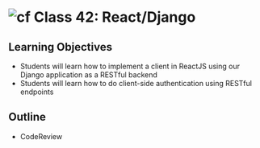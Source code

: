 # ![cf](http://i.imgur.com/7v5ASc8.png) Class 42: React/Django

## Learning Objectives

- Students will learn how to implement a client in ReactJS using our Django application as a RESTful backend
- Students will learn how to do client-side authentication using RESTful endpoints

## Outline
- CodeReview
<!-- [Hyperlinks]  -->


<!-- links -->
<!-- [Hyperlinks]: To supporting materials -->

